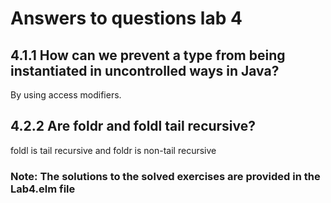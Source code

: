 # Answers to questions lab 4

## 4.1.1 How can we prevent a type from being instantiated in uncontrolled ways in Java?
By using access modifiers.

## 4.2.2 Are foldr and foldl tail recursive?

foldl is tail recursive and foldr is non-tail recursive

### Note: The solutions to the solved exercises are provided in the Lab4.elm file